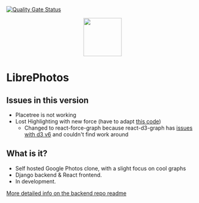[![Quality Gate Status](https://sonarcloud.io/api/project_badges/measure?project=LibrePhotos_ownphotos-frontend&metric=alert_status)](https://sonarcloud.io/dashboard?id=LibrePhotos_ownphotos-frontend)
<div style="text-align:center"><img width="100" src ="/screenshots/logo.png"/></div>

# LibrePhotos

## Issues in this version 

- Placetree is not working 
- Lost Highlighting with new force (have to adapt [this code](https://github.com/vasturiano/react-force-graph/blob/master/example/highlight/index.html))
  - Changed to react-force-graph because react-d3-graph has [issues with d3 v6](https://github.com/danielcaldas/react-d3-graph/issues/365) and couldn't find work around
## What is it?

- Self hosted Google Photos clone, with a slight focus on cool graphs
- Django backend & React frontend. 
- In development. 

[More detailed info on the backend repo readme](https://github.com/LibrePhotos/librephotos)

